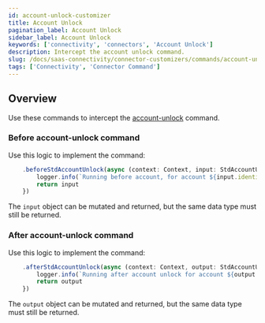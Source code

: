 ```yaml
---
id: account-unlock-customizer
title: Account Unlock
pagination_label: Account Unlock
sidebar_label: Account Unlock
keywords: ['connectivity', 'connectors', 'Account Unlock']
description: Intercept the account unlock command.
slug: /docs/saas-connectivity/connector-customizers/commands/account-unlock
tags: ['Connectivity', 'Connector Command']
---
```


## Overview

Use these commands to intercept the [account-unlock](../../commands/account-unlock) command.

### Before account-unlock command

Use this logic to implement the command: 

```javascript
    .beforeStdAccountUnlock(async (context: Context, input: StdAccountUnlockInput) => {
        logger.info(`Running before account, for account ${input.identity}`)
        return input
    })
```
The `input` object can be mutated and returned, but the same data type must still be returned.

### After account-unlock command

Use this logic to implement the command: 

```javascript
    .afterStdAccountUnlock(async (context: Context, output: StdAccountUnlockOutput) => {
        logger.info(`Running after account unlock for account ${output.identity}`)
        return output
    })
```
The `output` object can be mutated and returned, but the same data type must still be returned.